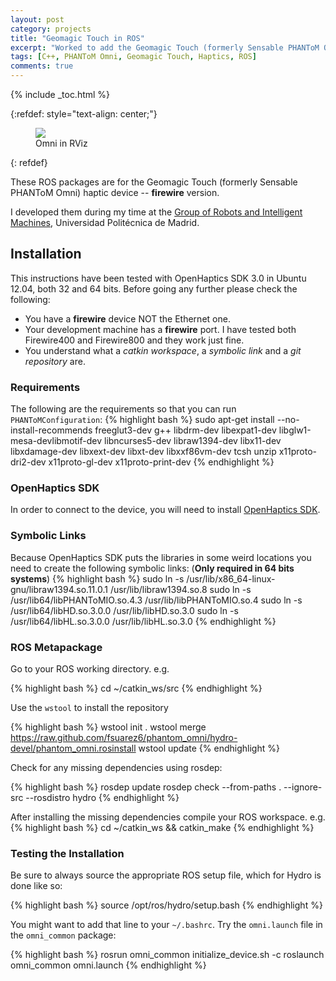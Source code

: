```yaml
---
layout: post
category: projects
title: "Geomagic Touch in ROS"
excerpt: "Worked to add the Geomagic Touch (formerly Sensable PHANToM Omni) haptic device into ROS. Created robot description, tweaked meshes and physical properties."
tags: [C++, PHANToM Omni, Geomagic Touch, Haptics, ROS]
comments: true
---
```

{% include _toc.html %}

{:refdef: style="text-align: center;"}
<figure>
  <img src="https://raw.github.com/fsuarez6/phantom_omni/hydro-devel/omni_description/resources/OmniRviz.png">
  <figcaption>Omni in RViz</figcaption>
</figure>
{: refdef}

These ROS packages are for the Geomagic Touch (formerly Sensable PHANToM Omni) haptic device -- **firewire** version.

I developed them during my time at the [Group of Robots and Intelligent Machines](http://www.romin.upm.es/), Universidad Politécnica de Madrid.

## Installation

This instructions have been tested with OpenHaptics SDK 3.0 in Ubuntu 12.04, both 32 and 64 bits.
Before going any further please check the following: 

  * You have a **firewire** device NOT the Ethernet one.
  * Your development machine has a **firewire** port. I have tested both Firewire400 and Firewire800 and they work just fine.
  * You understand what a *catkin workspace*, a *symbolic link* and a *git repository* are.

### Requirements
The following are the requirements so that you can run `PHANToMConfiguration`: 
{% highlight bash %}
sudo apt-get install --no-install-recommends freeglut3-dev g++ libdrm-dev libexpat1-dev libglw1-mesa-devlibmotif-dev libncurses5-dev libraw1394-dev libx11-dev libxdamage-dev libxext-dev libxt-dev libxxf86vm-dev tcsh unzip x11proto-dri2-dev x11proto-gl-dev x11proto-print-dev
{% endhighlight %}

### OpenHaptics SDK
In order to connect to the device, you will need to install [OpenHaptics SDK](http://www.dentsable.com/products-openhaptics-toolkit.htm).

### Symbolic Links
Because OpenHaptics SDK puts the libraries in some weird locations you need to create the following symbolic links: (**Only required in 64 bits systems**)
{% highlight bash %}
sudo ln -s /usr/lib/x86_64-linux-gnu/libraw1394.so.11.0.1 /usr/lib/libraw1394.so.8
sudo ln -s /usr/lib64/libPHANToMIO.so.4.3 /usr/lib/libPHANToMIO.so.4
sudo ln -s /usr/lib64/libHD.so.3.0.0 /usr/lib/libHD.so.3.0
sudo ln -s /usr/lib64/libHL.so.3.0.0 /usr/lib/libHL.so.3.0
{% endhighlight %}

### ROS Metapackage

Go to your ROS working directory. e.g.

{% highlight bash %}
cd ~/catkin_ws/src
{% endhighlight %}

Use the `wstool` to install the repository

{% highlight bash %}
wstool init .
wstool merge https://raw.github.com/fsuarez6/phantom_omni/hydro-devel/phantom_omni.rosinstall
wstool update
{% endhighlight %}

Check for any missing dependencies using rosdep:

{% highlight bash %}
rosdep update
rosdep check --from-paths . --ignore-src --rosdistro hydro
{% endhighlight %}


After installing the missing dependencies compile your ROS workspace. e.g.
{% highlight bash %}
cd ~/catkin_ws && catkin_make
{% endhighlight %}

### Testing the Installation

Be sure to always source the appropriate ROS setup file, which for Hydro is done like so:

{% highlight bash %}
source /opt/ros/hydro/setup.bash
{% endhighlight %}

You might want to add that line to your `~/.bashrc`.
Try the `omni.launch` file in the `omni_common` package:

{% highlight bash %}
rosrun omni_common initialize_device.sh -c
roslaunch omni_common omni.launch
{% endhighlight %}
